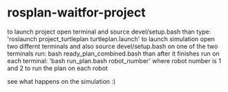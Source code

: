 # rosplan-waitfor-project
to launch project open terminal and source devel/setup.bash
than type: 'roslaunch project_turtleplan turtleplan.launch' to launch simulation
open two differnt terminals and also source devel/setup.bash
on one of the two terminals run: bash ready_plan_combined.bash
than after it finishes run on each terminal: 'bash run_plan.bash robot_number' where robot number is 1 and 2 to run the plan on each robot

see what happens on the simulation :)
